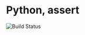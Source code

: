 # Python, assert

![Build Status](https://travis-ci.org/cyber-dojo-languages/python-assert.svg?branch=master)